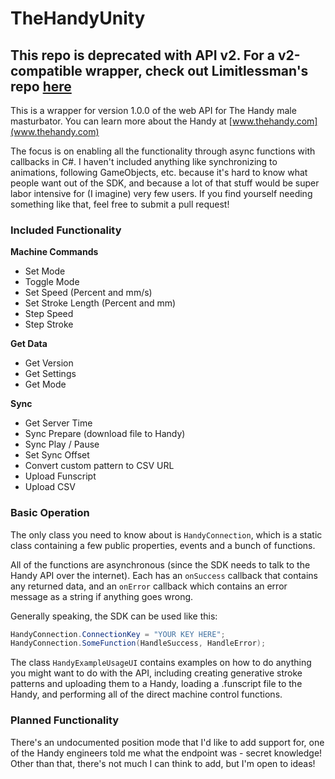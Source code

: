 # TheHandyUnity

## This repo is deprecated with API v2. For a v2-compatible wrapper, check out Limitlessman's repo [here](https://github.com/LimitlessManMLB/TheHandyForUnity_APIv2)

This is a wrapper for version 1.0.0 of the web API for The Handy male masturbator. You can learn more about the Handy at [www.thehandy.com](www.thehandy.com)

The focus is on enabling all the functionality through async functions with callbacks in C#. I haven't included anything like synchronizing to animations, following GameObjects, etc. because it's hard to know what people want out of the SDK, and because a lot of that stuff would be super labor intensive for (I imagine) very few users. If you find yourself needing something like that, feel free to submit a pull request!

### Included Functionality

**Machine Commands**
  * Set Mode
  * Toggle Mode
  * Set Speed (Percent and mm/s)
  * Set Stroke Length (Percent and mm)
  * Step Speed
  * Step Stroke
 
**Get Data**
  * Get Version
  * Get Settings
  * Get Mode

**Sync**
  * Get Server Time
  * Sync Prepare (download file to Handy)
  * Sync Play / Pause
  * Set Sync Offset
  * Convert custom pattern to CSV URL
  * Upload Funscript
  * Upload CSV
 
### Basic Operation

The only class you need to know about is `HandyConnection`, which is a static class containing a few public properties, events and a bunch of functions.

All of the functions are asynchronous (since the SDK needs to talk to the Handy API over the internet). Each has an `onSuccess` callback that contains any returned data, and an `onError` callback which contains an error message as a string if anything goes wrong.

Generally speaking, the SDK can be used like this:

```C#
HandyConnection.ConnectionKey = "YOUR KEY HERE";
HandyConnection.SomeFunction(HandleSuccess, HandleError);
```

The class `HandyExampleUsageUI` contains examples on how to do anything you might want to do with the API, including creating generative stroke patterns and uploading them to a Handy, loading a .funscript file to the Handy, and performing all of the direct machine control functions.

### Planned Functionality

There's an undocumented position mode that I'd like to add support for, one of the Handy engineers told me what the endpoint was - secret knowledge! Other than that, there's not much I can think to add, but I'm open to ideas!
